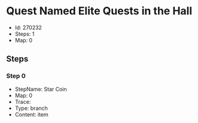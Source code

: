 # Quest Named Elite Quests in the Hall

- Id: 270232
- Steps: 1
- Map: 0

## Steps

### Step 0
- StepName:  Star Coin
- Map:  0
- Trace:  
- Type:  branch
- Content:  item


